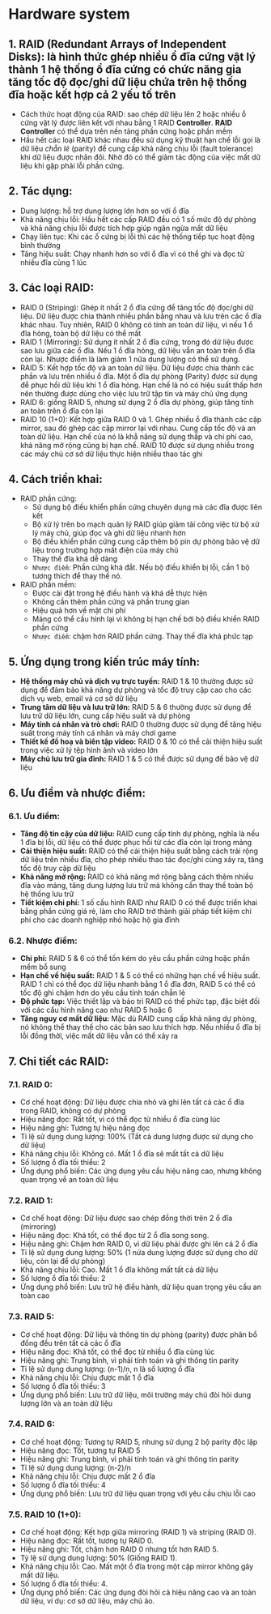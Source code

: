 # Hardware system
## 1. RAID (Redundant Arrays of Independent Disks): là hình thức ghép nhiều ổ đĩa cứng vật lý thành 1 hệ thống ổ đĩa cứng có chức năng gia tăng tốc độ đọc/ghi dữ liệu chứa trên hệ thống đĩa hoặc kết hợp cả 2 yếu tố trên
- Cách thức hoạt động của RAID: sao chép dữ liệu lên 2 hoặc nhiều ổ cứng vật lý được liên kết với nhau bằng 1 RAID **Controller**. **RAID Controller** có thể dựa trên nền tảng phần cứng hoặc phần mềm
- Hầu hết các loại RAID khác nhau đều sử dụng kỹ thuật hạn chế lỗi gọi là dữ liệu *chẵn lẻ* (parity) để cung cấp khả năng chịu lỗi (fault tolerance) khi dữ liệu được nhân đôi. Nhờ đó có thể giảm tác động của việc mất dữ liệu khi gặp phải lỗi phần cứng.
## 2. Tác dụng: 
- Dung lượng: hỗ trợ dung lượng lớn hơn so với ổ đĩa
- Khả năng chịu lỗi: Hầu hết các cấp RAID đều có 1 số mức độ dự phòng và khả năng chịu lỗi được tích hợp giúp ngăn ngừa mất dữ liệu
- Chạy liên tục: Khi các ổ cứng bị lỗi thì các hệ thống tiếp tục hoạt động bình thường
- Tăng hiệu suất: Chạy nhanh hơn so với ổ đĩa vì có thể ghi và đọc từ nhiều đĩa cùng 1 lúc
## 3. Các loại RAID:
- RAID 0 (Striping): Ghép ít nhất 2 ổ đĩa cứng để tăng tốc độ đọc/ghi dữ liệu. Dữ liệu được chia thành nhiều phần bằng nhau và lưu trên các ổ đĩa khác nhau. Tuy nhiên, RAID 0 không có tính an toàn dữ liệu, vì nếu 1 ổ đĩa hỏng, toàn bộ dữ liệu có thể mất
- RAID 1 (Mirroring): Sử dụng ít nhất 2 ổ đĩa cứng, trong đó dữ liệu được sao lưu giữa các ổ đĩa. Nếu 1 ổ đĩa hỏng, dữ liệu vẫn an toàn trên ổ đĩa còn lại. Nhược điểm là làm giảm 1 nửa dung lượng có thể sử dụng.
- RAID 5: Kết hợp tốc độ và an toàn dữ liệu. Dữ liệu được chia thành các phần và lưu trên nhiều ổ đĩa. Một ổ đĩa dự phòng (Parity) được sử dụng để phục hồi dữ liệu khi 1 ổ đĩa hỏng. Hạn chế là nó có hiệu suất thấp hơn nên thường được dùng cho việc lưu trữ tập tin và máy chủ ứng dụng
- RAID 6: giống RAID 5, nhưng sử dụng 2 ổ đĩa dự phòng, giúp tăng tính an toàn trên ổ đĩa còn lại
- RAID 10 (1+0): Kết hợp giữa RAID 0 và 1. Ghép nhiều ổ đĩa thành các cặp mirror, sau đó ghép các cặp mirror lại với nhau. Cung cấp tốc độ và an toàn dữ liệu. Hạn chế của nó là khẳ năng sử dụng thấp và chi phí cao, khả năng mở rộng cũng bị hạn chế. RAID 10 được sử dụng nhiều trong các máy chủ cơ sở dữ liệu thực hiện nhiều thao tác ghi

## 4. Cách triển khai:
- RAID phần cứng:
  - Sử dụng bộ điều khiển phần cứng chuyên dụng mà các đĩa được liên kết
  - Bộ xử lý trên bo mạch quản lý RAID giúp giảm tải công việc từ bộ xử lý máy chủ, giúp đọc và ghi dữ liệu nhanh hơn
  - Bộ điều khiển phần cứng cung cấp thêm bộ pin dự phòng bảo vệ dữ liệu trong trường hợp mất điện của máy chủ
  - Thay thế đĩa khá dễ dàng
  - `Nhược điểm`: Phần cứng khá đắt. Nếu bộ điều khiển bị lỗi, cần 1 bộ tương thích để thay thế nó.
- RAID phần mềm:
  - Được cài đặt trong hệ điều hành và khá dễ thực hiện
  - Không cần thêm phần cứng và phần trung gian
  - Hiệu quả hơn về mặt chi phí
  - Mảng có thể cấu hình lại vì không bị hạn chế bới bộ điều khiển RAID phần cứng
  - `Nhược điểm`: chậm hơn RAID phần cứng. Thay thế đĩa khá phức tạp
## 5. Ứng dụng trong kiến trúc máy tính:
- **Hệ thống máy chủ và dịch vụ trực tuyến:** RAID 1 & 10 thường được sử dụng để đảm bảo khả năng dự phòng và tốc độ truy cập cao cho các dịch vụ web, email và cơ sở dữ liệu
- **Trung tâm dữ liệu và lưu trữ lớn:** RAID 5 & 6 thường được sử dụng để lưu trữ dữ liệu lớn, cung cấp hiệu suất và dự phòng
- **Máy tính cá nhân và trò chơi:** RAID 0 thường được sử dụng để tăng hiệu suất trong máy tính cá nhân và máy chơi game
- **Thiết kế đồ hoạ và biên tập video:** RAID 0 & 10 có thể cải thiện hiệu suất trong việc xử lý tệp hình ảnh và video lớn
- **Máy chủ lưu trữ gia đình:** RAID 1 & 5 có thể được sử dụng để bảo vệ dữ liệu

## 6. Ưu điểm và nhược điểm: 
### 6.1. Ưu điểm:
- **Tăng độ tin cậy của dữ liệu:** RAID cung cấp tính dự phòng, nghĩa là nếu 1 đĩa bị lỗi, dữ liệu có thể được phục hồi từ các đĩa còn lại trong mảng
- **Cải thiện hiệu suất:** RAID có thể cải thiện hiệu suất bằng cách trải rộng dữ liệu trên nhiều đĩa, cho phép nhiều thao tác đọc/ghi cùng xảy ra, tăng tốc độ truy cập dữ liệu
- **Khả năng mở rộng:** RAID có khả năng mở rộng bằng cách thêm nhiều đĩa vào mảng, tăng dung lượng lưu trữ mà không cần thay thế toàn bộ hệ thống lưu trữ
- **Tiết kiệm chi phí:** 1 số cấu hình RAID như RAID 0 có thể được triển khai bằng phần cứng giá rẻ, làm cho RAID trở thành giải pháp tiết kiệm chi phí cho các doanh nghiệp nhỏ hoặc hộ gia đình

### 6.2. Nhược điểm:
- **Chi phí:** RAID 5 & 6 có thể tốn kém do yêu cầu phần cứng hoặc phần mềm bổ sung
- **Hạn chế về hiệu suất:** RAID 1 & 5 có thể có những hạn chế về hiệu suất. RAID 1 chỉ có thể đọc dữ liệu nhanh bằng 1 ổ đĩa đơn, RAID 5 có thể có tốc độ ghi chậm hơn do yêu cầu tính toán chẵn lẻ
- **Độ phức tạp:** Việc thiết lập và bảo trì RAID có thể phức tạp, đặc biệt đối với các cấu hình nâng cao như RAID 5 hoặc 6
- **Tăng nguy cơ mất dữ liệu:** Mặc dù RAID cung cấp khả năng dự phòng, nó không thể thay thế cho các bản sao lưu thích hợp. Nếu nhiều ổ đĩa bị lỗi đồng thời, việc mất dữ liệu vẫn có thể xảy ra

## 7. Chi tiết các RAID:
### 7.1. RAID 0:
- Cơ chế hoạt động: Dữ liệu được chia nhỏ và ghi lên tất cả các ổ đĩa trong RAID, không có dự phòng
- Hiệu năng đọc: Rất tốt, vì có thể đọc từ nhiều ổ đĩa cùng lúc
- Hiệu năng ghi: Tương tự hiệu năng đọc
- Tỉ lệ sử dụng dung lượng: 100% (Tất cả dung lượng được sử dụng cho dữ liệu)
- Khả năng chịu lỗi: Không có. Mất 1 ổ đĩa sẽ mất tất cả dữ liệu
- Số lượng ổ đĩa tối thiểu: 2
- Ứng dụng phổ biến: Các ứng dụng yêu cầu hiệu năng cao, nhưng không quan trọng về an toàn dữ liệu

### 7.2. RAID 1:
- Cơ chế hoạt động: Dữ liệu được sao chép đồng thời trên 2 ổ đĩa (mirroring)
- Hiệu năng đọc: Khá tốt, có thể đọc từ 2 ổ đĩa song song.
- Hiệu năng ghi: Chậm hơn RAID 0, vì dữ liệu phải được ghi lên cả 2 ổ đĩa
- Tỉ lệ sử dụng dung lượng: 50% (1 nửa dung lượng được sử dụng cho dữ liệu, còn lại để dự phòng)
- Khả năng chịu lỗi: Cao. Mất 1 ổ đĩa không mất tất cả dữ liệu
- Số lượng ổ đĩa tối thiểu: 2
- Ứng dụng phổ biến: Lưu trữ hệ điều hành, dữ liệu quan trọng yêu cầu an toàn cao

### 7.3. RAID 5:
- Cơ chế hoạt động: Dữ liệu và thông tin dự phòng (parity) được phân bổ đồng đều trên tất cả các ổ đĩa
- Hiệu năng đọc: Khá tốt, có thể đọc từ nhiều ổ đĩa cùng lúc
- Hiệu năng ghi: Trung bình, vì phải tính toán và ghi thông tin parity
- Tỉ lệ sử dụng dung lượng: (n-1)/n, n là số lượng ổ đĩa
- Khả năng chịu lỗi: Chịu được mất 1 ổ đĩa
- Số lượng ổ đĩa tối thiểu: 3
- Ứng dụng phổ biến: Lưu trữ dữ liệu, môi trường máy chủ đòi hỏi dung lượng lớn và an toàn dữ liệu

### 7.4. RAID 6:
- Cơ chế hoạt động: Tương tự RAID 5, nhưng sử dụng 2 bộ parity độc lập
- Hiệu năng đọc: Tốt, tương tự RAID 5
- Hiệu năng ghi: Trung bình, vì phải tính toán và ghi thông tin parity
- Tỉ lệ sử dụng dung lượng: (n-2)/n
- Khả năng chịu lỗi: Chịu được mất 2 ổ đĩa
- Số lượng ổ đĩa tối thiểu: 4
- Ứng dụng phổ biến: Lưu trữ dữ liệu quan trọng với yêu cầu chịu lỗi cao

### 7.5. RAID 10 (1+0):
- Cơ chế hoạt động: Kết hợp giữa mirroring (RAID 1) và striping (RAID 0).
- Hiệu năng đọc: Rất tốt, tương tự RAID 0.
- Hiệu năng ghi: Tốt, chậm hơn RAID 0 nhưng tốt hơn RAID 5.
- Tỷ lệ sử dụng dung lượng: 50% (Giống RAID 1).
- Khả năng chịu lỗi: Cao. Mất một ổ đĩa trong một cặp mirror không gây mất dữ liệu.
- Số lượng ổ đĩa tối thiểu: 4.
- Ứng dụng phổ biến: Các ứng dụng đòi hỏi cả hiệu năng cao và an toàn dữ liệu, ví dụ: cơ sở dữ liệu, máy chủ ảo.
